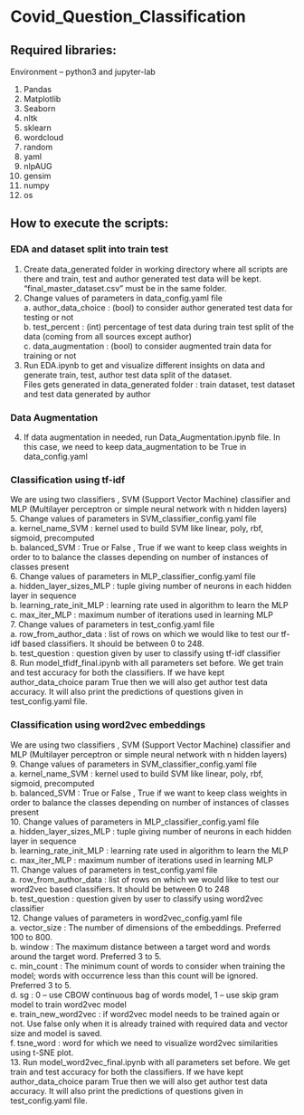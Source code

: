 # Covid_Question_Classification
## Required libraries: 
Environment – python3 and jupyter-lab
1.	Pandas
2.	Matplotlib
3.	Seaborn
4.	nltk
5.	sklearn 
6.	wordcloud 
7.	random 
8.	yaml
9.	nlpAUG
10.	gensim 
11.	numpy 
12.	os

## How to execute the scripts:  <br />
### EDA and dataset split into train test  <br />
1.	Create data_generated folder in working directory where all scripts are there and train, test and author generated test data will be kept. “final_master_dataset.csv” must be in the same folder. <br />
2.	 Change values of parameters in data_config.yaml file <br />
a.	author_data_choice : (bool) to consider author generated test data for testing or not <br />
b.	test_percent : (int) percentage of test data during train test split of the data (coming from all sources except author)  <br /> 
c.	data_augmentation : (bool) to consider augmented train data for training or not  <br />
3.	Run EDA.ipynb to get and visualize different insights on data and generate train, test, author test data split of the dataset.  <br />
Files gets generated in data_generated folder : train dataset, test dataset and test data generated by author  <br />
### Data Augmentation  <br />
4.	If data augmentation in needed, run Data_Augmentation.ipynb file. In this case, we need to keep data_augmentation to be True in data_config.yaml  <br />
### Classification using tf-idf  <br />
We are using two classifiers , SVM (Support Vector Machine) classifier and MLP (Multilayer perceptron or simple neural network with n hidden layers) <br />
5.	Change values of parameters in SVM_classifier_config.yaml file <br />
a.	kernel_name_SVM : kernel used to build SVM like linear, poly, rbf, sigmoid, precomputed <br />
b.	balanced_SVM : True or False , True if we want to keep class weights in order to to balance the classes depending on number of instances of classes present  <br />
6.	Change values of parameters in MLP_classifier_config.yaml file <br />
a.	hidden_layer_sizes_MLP : tuple giving number of neurons in each hidden layer in sequence  <br />
b.	learning_rate_init_MLP : learning rate used in algorithm to learn the MLP  <br />
c.	max_iter_MLP : maximum number of iterations used in learning MLP <br />
7.	Change values of parameters in test_config.yaml file  <br />
a.	row_from_author_data : list of rows on which we would like to test our tf-idf based classifiers. It should be between 0 to 248. <br />
b.	test_question : question given by user to classify using tf-idf classifier  <br />
8.	Run model_tfidf_final.ipynb with all parameters set before. We get train and test accuracy for both the classifiers. If we have kept author_data_choice param True then we will also get author test data accuracy. It will also print the predictions of questions given in test_config.yaml file. <br />
### Classification using word2vec embeddings  <br />
We are using two classifiers , SVM (Support Vector Machine) classifier and MLP (Multilayer perceptron or simple neural network with n hidden layers) <br />
9.	Change values of parameters in SVM_classifier_config.yaml file <br />
a.	kernel_name_SVM : kernel used to build SVM like linear, poly, rbf, sigmoid, precomputed <br />
b.	balanced_SVM : True or False , True if we want to keep class weights in order to balance the classes depending on number of instances of classes present  <br />
10.	Change values of parameters in MLP_classifier_config.yaml file <br />
a.	hidden_layer_sizes_MLP : tuple giving number of neurons in each hidden layer in sequence  <br />
b.	learning_rate_init_MLP : learning rate used in algorithm to learn the MLP  <br />
c.	max_iter_MLP : maximum number of iterations used in learning MLP <br />
11.	Change values of parameters in test_config.yaml file  <br />
a.	row_from_author_data : list of rows on which we would like to test our word2vec based classifiers. It should be between 0 to 248 <br />
b.	test_question : question given by user to classify using word2vec classifier  <br />
12.	Change values of parameters in word2vec_config.yaml file <br />
a.	vector_size  : The number of dimensions of the embeddings. Preferred 100 to 800. <br />
b.	window : The maximum distance between a target word and words around the target word. Preferred 3 to 5.  <br />
c.	min_count : The minimum count of words to consider when training the model; words with occurrence less than this count will be ignored. Preferred 3 to 5.  <br />
d.	sg : 0 – use CBOW continuous bag of words model, 1 – use skip gram model to train word2vec model <br />
e.	train_new_word2vec : if word2vec model needs to be trained again or not. Use false only when it is already trained with required data and vector size and model is saved.  <br />
f.	tsne_word : word for which we need to visualize word2vec similarities using t-SNE plot.  <br />
13.	Run model_word2vec_final.ipynb with all parameters set before. We get train and test accuracy for both the classifiers. If we have kept author_data_choice param True then we will also get author test data accuracy. It will also print the predictions of questions given in test_config.yaml file. <br />
 
